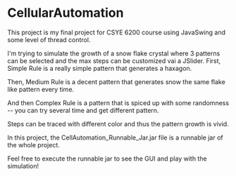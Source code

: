 # CellularAutomation
This project is my final project for CSYE 6200 course using JavaSwing and some level of thread control.

I'm trying to simulate the growth of a snow flake crystal where 3 patterns can be selected and the max steps can be customized vai a JSlider.
First, Simple Rule is a really simple pattern that generates a haxagon.

Then, Medium Rule is a decent pattern that generates snow the same flake like pattern every time.

And then Complex Rule is a pattern that is spiced up with some randomness -- you can try several time and get different pattern.

Steps can be traced with different color and thus the pattern growth is vivid.

In this project, the CellAutomation_Runnable_Jar.jar file is a  runnable jar of the whole project.

Feel free to execute the runnable jar to see the GUI and play with the simulation!

